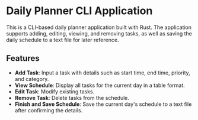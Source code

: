 # Daily Planner CLI Application

This is a CLI-based daily planner application built with Rust. The application supports adding, editing, viewing, and removing tasks, as well as saving the daily schedule to a text file for later reference.

## Features

- **Add Task**: Input a task with details such as start time, end time, priority, and category.
- **View Schedule**: Display all tasks for the current day in a table format.
- **Edit Task**: Modify existing tasks.
- **Remove Task**: Delete tasks from the schedule.
- **Finish and Save Schedule**: Save the current day's schedule to a text file after confirming the details.
